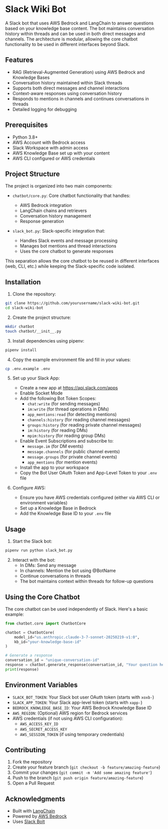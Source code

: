 # Slack Wiki Bot

A Slack bot that uses AWS Bedrock and LangChain to answer questions based on your knowledge base content. The bot maintains conversation history within threads and can be used in both direct messages and channels. The architecture is modular, allowing the core chatbot functionality to be used in different interfaces beyond Slack.

## Features

- RAG (Retrieval-Augmented Generation) using AWS Bedrock and Knowledge Bases
- Conversation history maintained within Slack threads
- Supports both direct messages and channel interactions
- Context-aware responses using conversation history
- Responds to mentions in channels and continues conversations in threads
- Detailed logging for debugging

## Prerequisites

- Python 3.8+
- AWS Account with Bedrock access
- Slack Workspace with admin access
- AWS Knowledge Base set up with your content
- AWS CLI configured or AWS credentials

## Project Structure

The project is organized into two main components:

- `chatbot/core.py`: Core chatbot functionality that handles:
  - AWS Bedrock integration
  - LangChain chains and retrievers
  - Conversation history management
  - Response generation
  
- `slack_bot.py`: Slack-specific integration that:
  - Handles Slack events and message processing
  - Manages bot mentions and thread interactions
  - Uses the core chatbot to generate responses

This separation allows the core chatbot to be reused in different interfaces (web, CLI, etc.) while keeping the Slack-specific code isolated.

## Installation

1. Clone the repository:
```bash
git clone https://github.com/yourusername/slack-wiki-bot.git
cd slack-wiki-bot
```

2. Create the project structure:
```bash
mkdir chatbot
touch chatbot/__init__.py
```

3. Install dependencies using pipenv:
```bash
pipenv install
```

4. Copy the example environment file and fill in your values:
```bash
cp .env.example .env
```

5. Set up your Slack App:
   - Create a new app at https://api.slack.com/apps
   - Enable Socket Mode
   - Add the following Bot Token Scopes:
     - `chat:write` (for sending messages)
     - `im:write` (for thread operations in DMs)
     - `app_mentions:read` (for detecting mentions)
     - `channels:history` (for reading channel messages)
     - `groups:history` (for reading private channel messages)
     - `im:history` (for reading DMs)
     - `mpim:history` (for reading group DMs)
   - Enable Event Subscriptions and subscribe to:
     - `message.im` (for DM events)
     - `message.channels` (for public channel events)
     - `message.groups` (for private channel events)
     - `app_mentions` (for mention events)
   - Install the app to your workspace
   - Copy the Bot User OAuth Token and App-Level Token to your `.env` file

6. Configure AWS:
   - Ensure you have AWS credentials configured (either via AWS CLI or environment variables)
   - Set up a Knowledge Base in Bedrock
   - Add the Knowledge Base ID to your `.env` file

## Usage

1. Start the Slack bot:
```bash
pipenv run python slack_bot.py
```

2. Interact with the bot:
   - In DMs: Send any message
   - In channels: Mention the bot using @BotName
   - Continue conversations in threads
   - The bot maintains context within threads for follow-up questions

## Using the Core Chatbot

The core chatbot can be used independently of Slack. Here's a basic example:

```python
from chatbot.core import ChatbotCore

chatbot = ChatbotCore(
    model_id="us.anthropic.claude-3-7-sonnet-20250219-v1:0",
    kb_id="your-knowledge-base-id"
)

# Generate a response
conversation_id = "unique-conversation-id"
response = chatbot.generate_response(conversation_id, "Your question here")
print(response)
```

## Environment Variables

- `SLACK_BOT_TOKEN`: Your Slack bot user OAuth token (starts with `xoxb-`)
- `SLACK_APP_TOKEN`: Your Slack app-level token (starts with `xapp-`)
- `BEDROCK_KNOWLEDGE_BASE_ID`: Your AWS Bedrock Knowledge Base ID
- `AWS_REGION`: (Optional) AWS region for Bedrock services
- AWS credentials (if not using AWS CLI configuration):
  - `AWS_ACCESS_KEY_ID`
  - `AWS_SECRET_ACCESS_KEY`
  - `AWS_SESSION_TOKEN` (if using temporary credentials)

## Contributing

1. Fork the repository
2. Create your feature branch (`git checkout -b feature/amazing-feature`)
3. Commit your changes (`git commit -m 'Add some amazing feature'`)
4. Push to the branch (`git push origin feature/amazing-feature`)
5. Open a Pull Request

## Acknowledgments

- Built with [LangChain](https://github.com/langchain-ai/langchain)
- Powered by [AWS Bedrock](https://aws.amazon.com/bedrock/)
- Uses [Slack Bolt](https://slack.dev/bolt-python/tutorial/getting-started) 